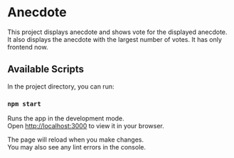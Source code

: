 # Anecdote

This project displays anecdote and shows vote for the displayed anecdote. It also displays the anecdote with the largest number of votes. It has only frontend now.

## Available Scripts

In the project directory, you can run:

### `npm start`

Runs the app in the development mode.\
Open [http://localhost:3000](http://localhost:3000) to view it in your browser.

The page will reload when you make changes.\
You may also see any lint errors in the console.
